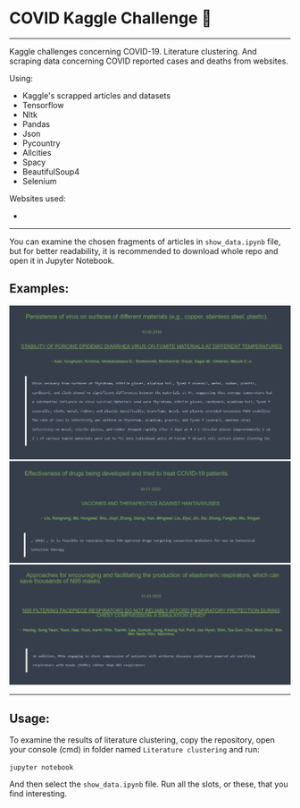 # COVID Kaggle Challenge 🦠
--------------------
Kaggle challenges concerning COVID-19. Literature clustering.
And scraping data concerning COVID reported cases and deaths from websites.

Using:
- Kaggle's scrapped articles and datasets
- Tensorflow
- Nltk
- Pandas
- Json
- Pycountry
- Allcities
- Spacy
- BeautifulSoup4
- Selenium

Websites used:
- [worldometers.info]: https://www.worldometers.info/coronavirus/
---------------------------

You can examine the chosen fragments of articles in `show_data.ipynb` file, but for better readability, it is recommended to download whole repo and open it in Jupyter Notebook.

## Examples:
<img src="images/przyklad1.png" width=700>

<img src="images/przyklad2.png"  width=700>

<img src="images/przyklad3.png"  width=700>


---------------------------

## Usage:

To examine the results of literature clustering, copy the repository, open your console (cmd) in folder named `Literature clustering` and run:

``` jupyter notebook ```

And then select the `show_data.ipynb` file. Run all the slots, or these, that you find interesting.
